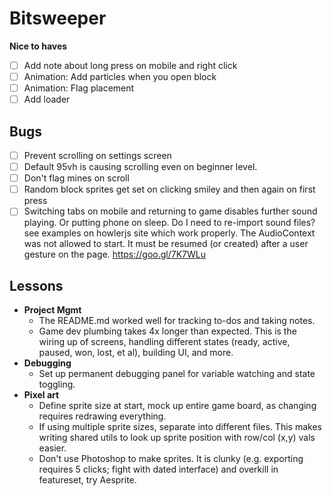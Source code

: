 # Bitsweeper

**Nice to haves**

- [ ] Add note about long press on mobile and right click
- [ ] Animation: Add particles when you open block
- [ ] Animation: Flag placement
- [ ] Add loader

## Bugs
- [ ] Prevent scrolling on settings screen
- [ ] Default 95vh is causing scrolling even on beginner level.
- [ ] Don't flag mines on scroll
- [ ] Random block sprites get set on clicking smiley and then again on first press
- [ ] Switching tabs on mobile and returning to game disables further sound playing. Or putting phone on sleep. Do I need to re-import sound files? see examples on howlerjs site which work properly.
The AudioContext was not allowed to start. It must be resumed (or created) after a user gesture on the page. https://goo.gl/7K7WLu

## Lessons

- **Project Mgmt**
  - The README.md worked well for tracking to-dos and taking notes.
  - Game dev plumbing takes 4x longer than expected. This is the wiring up of screens, handling different states (ready, active, paused, won, lost, et al), building UI, and more.
- **Debugging**
  - Set up permanent debugging panel for variable watching and state toggling.
- **Pixel art**
  - Define sprite size at start, mock up entire game board, as changing requires redrawing everything.
  - If using multiple sprite sizes, separate into different files. This makes writing shared utils to look up sprite position with row/col (x,y) vals easier.
  - Don't use Photoshop to make sprites. It is clunky (e.g. exporting requires 5 clicks; fight with dated interface) and overkill in featureset, try Aesprite.
